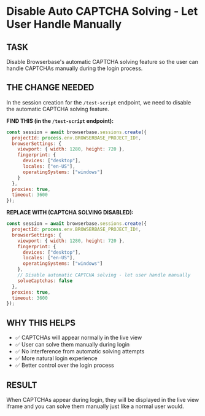 # Disable Auto CAPTCHA Solving - Let User Handle Manually

## TASK
Disable Browserbase's automatic CAPTCHA solving feature so the user can handle CAPTCHAs manually during the login process.

## THE CHANGE NEEDED
In the session creation for the `/test-script` endpoint, we need to disable the automatic CAPTCHA solving feature.

**FIND THIS (in the `/test-script` endpoint):**
```javascript
const session = await browserbase.sessions.create({
  projectId: process.env.BROWSERBASE_PROJECT_ID!,
  browserSettings: {
    viewport: { width: 1280, height: 720 },
    fingerprint: {
      devices: ["desktop"],
      locales: ["en-US"],
      operatingSystems: ["windows"]
    }
  },
  proxies: true,
  timeout: 3600
});
```

**REPLACE WITH (CAPTCHA SOLVING DISABLED):**
```javascript
const session = await browserbase.sessions.create({
  projectId: process.env.BROWSERBASE_PROJECT_ID!,
  browserSettings: {
    viewport: { width: 1280, height: 720 },
    fingerprint: {
      devices: ["desktop"],
      locales: ["en-US"],
      operatingSystems: ["windows"]
    },
    // Disable automatic CAPTCHA solving - let user handle manually
    solveCaptchas: false
  },
  proxies: true,
  timeout: 3600
});
```

## WHY THIS HELPS
- ✅ CAPTCHAs will appear normally in the live view
- ✅ User can solve them manually during login
- ✅ No interference from automatic solving attempts
- ✅ More natural login experience
- ✅ Better control over the login process

## RESULT
When CAPTCHAs appear during login, they will be displayed in the live view iframe and you can solve them manually just like a normal user would.
